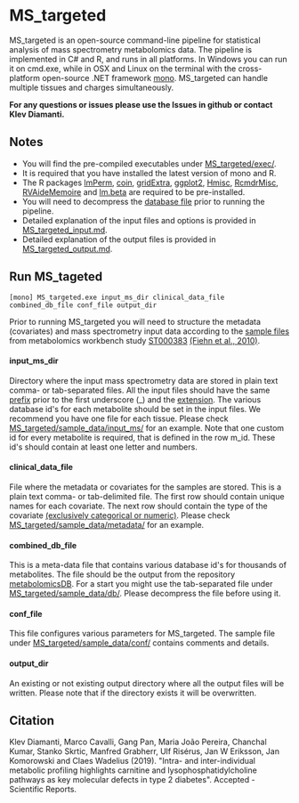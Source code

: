 # MS_targeted
MS_targeted is an open-source command-line pipeline for statistical analysis of mass spectrometry metabolomics data. The pipeline is implemented in C# and R, and runs in all platforms. In Windows you can run it on cmd.exe, while in OSX and Linux on the terminal with the cross-platform open-source .NET framework [mono](https://www.mono-project.com/).
MS_targeted can handle multiple tissues and charges simultaneously.

**For any questions or issues please use the Issues in github or contact Klev Diamanti.**

## Notes
- You will find the pre-compiled executables under [MS_targeted/exec/](MS_targeted/exec/MS_targeted.exe).
- It is required that you have installed the latest version of mono and R.
- The R packages [lmPerm](https://cran.r-project.org/web/packages/lmPerm/index.html), [coin](https://cran.r-project.org/web/packages/coin/index.html), [gridExtra](https://cran.r-project.org/web/packages/gridExtra/index.html), [ggplot2](https://cran.r-project.org/web/packages/ggplot2/index.html), [Hmisc](https://cran.r-project.org/web/packages/Hmisc/index.html), [RcmdrMisc](https://cran.r-project.org/web/packages/RcmdrMisc/index.html), [RVAideMemoire](https://cran.r-project.org/web/packages/RVAideMemoire/index.html) and [lm.beta](https://cran.r-project.org/web/packages/lm.beta/index.html) are required to be pre-installed.
- You will need to decompress the [database file](MS_targeted/sample_data/db/20171204_metabolites_db.tsv.zip) prior to running the pipeline.
- Detailed explanation of the input files and options is provided in [MS_targeted_input.md](MS_targeted_input.md).
- Detailed explanation of the output files is provided in [MS_targeted_output.md](MS_targeted_output.md).

## Run MS_tageted
```
[mono] MS_targeted.exe input_ms_dir clinical_data_file combined_db_file conf_file output_dir
```
Prior to running MS_targeted you will need to structure the metadata (covariates) and mass spectrometry input data according to the [sample files](MS_targeted/sample_data/) from metabolomics workbench study [ST000383](http://www.metabolomicsworkbench.org/data/DRCCMetadata.php?Mode=Study&StudyID=ST000383) [(Fiehn et al., 2010)](https://www.ncbi.nlm.nih.gov/pubmed/21170321).
#### input_ms_dir
Directory where the input mass spectrometry data are stored in plain text comma- or tab-separated files. All the input files should have the same <u>prefix</u> prior to the first underscore (_) and the <u>extension</u>. The various database id's for each metabolite should be set in the input files. We recommend you have one file for each tissue. Please check [MS_targeted/sample_data/input_ms/](MS_targeted/sample_data/input_ms/) for an example.
Note that one custom id for every metabolite is required, that is defined in the row m_id. These id's should contain at least one letter and numbers.
#### clinical_data_file
File where the metadata or covariates for the samples are stored. This is a plain text comma- or tab-delimited file. The first row should contain unique names for each covariate. The next row should contain the type of the covariate <u>(exclusively categorical or numeric)</u>. Please check [MS_targeted/sample_data/metadata/](MS_targeted/sample_data/metadata/) for an example.
#### combined_db_file
This is a meta-data file that contains various database id's for thousands of metabolites. The file should be the output from the repository [metabolomicsDB](https://github.com/klevdiamanti/metabolomicsDB/). For a start you might use the tab-separated file under [MS_targeted/sample_data/db/](MS_targeted/sample_data/db/). Please decompress the file before using it.
#### conf_file
This file configures various parameters for MS_targeted. The sample file under [MS_targeted/sample_data/conf/](MS_targeted/sample_data/conf/) contains comments and details.
#### output_dir
An existing or not existing output directory where all the output files will be written. Please note that if the directory exists it will be overwritten.
## Citation
Klev Diamanti, Marco Cavalli, Gang Pan, Maria João Pereira, Chanchal Kumar, Stanko Skrtic, Manfred Grabherr, Ulf Risérus, Jan W Eriksson, Jan Komorowski and Claes Wadelius (2019). "Intra- and inter-individual metabolic profiling highlights carnitine and lysophosphatidylcholine pathways as key molecular defects in type 2 diabetes". Accepted - Scientific Reports.
